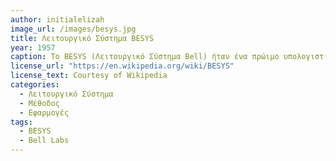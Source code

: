 ```yaml
---
author: initialelizah
image_url: /images/besys.jpg
title: Λειτουργικό Σύστημα BESYS
year: 1957
caption: Το BESYS (Λειτουργικό Σύστημα Bell) ήταν ένα πρώιμο υπολογιστικό περιβάλλον που εφαρμόστηκε αρχικά το 1957 στα εργαστήρια Bell για τον υπολογιστή IBM 704. Το σύστημα αναπτύχθηκε επειδή η Bell αναγνώρισε μια «σίγουρη αναντιστοιχία… μεταξύ της εσωτερικής ταχύτητας του 704, της βραδύτητας του εξοπλισμού εγγραφής μονάδων on-line και της εγγενούς βραδύτητας των χειροκίνητων λειτουργιών που σχετίζονται με αυτόνομη χρήση».Το όνομα BESYS, αν και συνήθως θεωρείται ότι σημαίνει BEll SYStem, είναι στην πραγματικότητα μια συνάφεια του προϋπάρχοντος κωδικού εγκατάστασης BE που έχει εκχωρηθεί από το SHARE για τα Bell Telephone Laboratories, Murray Hill, NJ και του κωδικού που εκχωρείται από το SHARE για το λογισμικό συστημάτων, SYS. 
license_url: "https://en.wikipedia.org/wiki/BESYS" 
license_text: Courtesy of Wikipedia 
categories:
  - Λειτουργικό Σύστημα
  - Μέθοδος
  - Εφαρμογές
tags:
  - BESYS
  - Bell Labs
---
```

